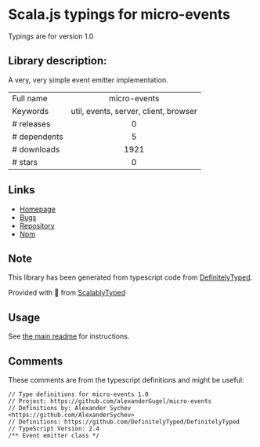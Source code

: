 
# Scala.js typings for micro-events

Typings are for version 1.0

## Library description:
A very, very simple event emitter implementation.

|                    |                 |
| ------------------ | :-------------: |
| Full name          | micro-events |
| Keywords           | util, events, server, client, browser |
| # releases         | 0 |
| # dependents       | 5 |
| # downloads        | 1921 |
| # stars            | 0 |

## Links
- [Homepage](https://github.com/alexanderGugel/micro-events)
- [Bugs](https://github.com/alexanderGugel/micro-events/issues)
- [Repository](https://github.com/alexanderGugel/micro-events)
- [Npm](https://www.npmjs.com/package/micro-events)
    


## Note
This library has been generated from typescript code from [DefinitelyTyped](https://definitelytyped.org).

Provided with :purple_heart: from [ScalablyTyped](https://github.com/oyvindberg/ScalablyTyped)

## Usage
See [the main readme](../../readme.md) for instructions.

## Comments

These comments are from the typescript definitions and might be useful:
```
// Type definitions for micro-events 1.0
// Project: https://github.com/alexanderGugel/micro-events
// Definitions by: Alexander Sychev <https://github.com/AlexanderSychev>
// Definitions: https://github.com/DefinitelyTyped/DefinitelyTyped
// TypeScript Version: 2.4
/** Event emitter class */

```

